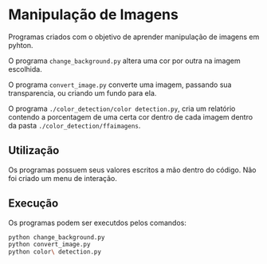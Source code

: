 # Manipulação de Imagens

Programas criados com o objetivo de aprender manipulação de imagens em pyhton. 

O programa `change_background.py` altera uma cor por outra na imagem escolhida. 

O programa `convert_image.py` converte uma imagem, passando sua transparencia, ou criando um fundo para ela.

O programa `./color_detection/color detection.py`, cria um relatório contendo a porcentagem de uma certa cor dentro de cada imagem dentro da pasta `./color_detection/ffaimagens`.



## Utilização

Os programas possuem seus valores escritos a mão dentro do código. Não foi criado um menu de interação.



## Execução

Os programas podem ser executdos pelos comandos:

```bash
python change_background.py
python convert_image.py
python color\ detection.py
```

